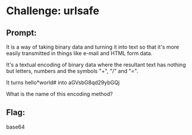 <h1> Challenge: urlsafe</h1>

<h2>Prompt:</h2> 
It is a way of taking binary data and turning it into text so that it's more easily transmitted in things like e-mail and HTML form data.

It's a textual encoding of binary data where the resultant text has nothing but letters, numbers and the symbols "+", "/" and "=".

It turns hello*world# into aGVsbG8qd29ybGQj

What is the name of this encoding method?

<h2>Flag:</h2> 
base64
